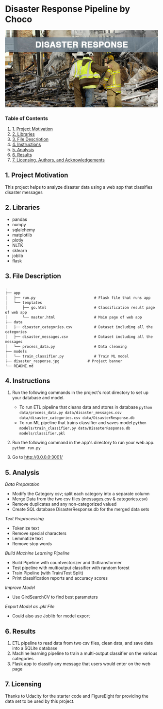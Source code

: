 # Disaster Response Pipeline by Choco

![ScreenShot](disaster_response.jpg)

### Table of Contents

1. [1. Project Motivation](#ProjectMotivation)
2. [2. Libraries](#Libraries)
3. [3. File Description](#FileDescription)
4. [4. Instructions](#Instructions)
5. [5. Analysis](#Analysis)
6. [6. Results](#Results)
7. [7. Licensing, Authors, and Acknowledgements](#Licensing)


## 1. Project Motivation <a name="ProjectMotivation"></a>

This project helps to analyze disaster data using a web app that classifies disaster messages 

## 2. Libraries <a name="Libraries"></a>
* pandas
* numpy
* sqlalchemy
* matplotlib
* plotly
* NLTK
* sklearn
* joblib
* flask

## 3. File Description <a name="FileDescription"></a>

    .
    ├── app     
    │   ├── run.py                           # Flask file that runs app
    │   └── templates   
    │       ├── go.html                      # Classification result page of web app
    │       └── master.html                  # Main page of web app    
    ├── data                   
    │   ├── disaster_categories.csv          # Dataset including all the categories  
    │   ├── disaster_messages.csv            # Dataset including all the messages
    │   └── process_data.py                  # Data cleaning
    ├── models
    │   └── train_classifier.py              # Train ML model
    ├── disaster_response.jpg             # Project banner 
    └── README.md

## 4. Instructions <a name="Instructions"></a>
1. Run the following commands in the project's root directory to set up your database and model.

    - To run ETL pipeline that cleans data and stores in database
        `python data/process_data.py data/disaster_messages.csv data/disaster_categories.csv data/DisasterResponse.db`
    - To run ML pipeline that trains classifier and saves model
        `python models/train_classifier.py data/DisasterResponse.db models/classifier.pkl`

2. Run the following command in the app's directory to run your web app.
    `python run.py`

3. Go to http://0.0.0.0:3001/

## 5. Analysis <a name="Analysis"></a>
*Data Preparation*
- Modify the Category csv; split each category into a separate column
- Merge Data from the two csv files (messages.csv & categories.csv)
- Remove duplicates and any non-categorized valued
- Create SQL database DisasterResponse.db for the merged data sets

*Text Preprocessing*
- Tokenize text
- Remove special characters
- Lemmatize text
- Remove stop words

*Build Machine Learning Pipeline*
- Build Pipeline with countvectorizer and tfidtransformer
- Test pipeline with multioutput classifier with random forest 
- Train Pipeline (with Train/Test Split)
- Print classification reports and accuracy scores

*Improve Model*
- Use GirdSearchCV to find best parameters

*Export Model as .pkl File*
- Could also use Joblib for model export

## 6. Results <a name="Results"></a>
1. ETL pipeline to read data from two csv files, clean data, and save data into a SQLite database
2. Machine learning pipeline to train a multi-output classifier on the various categories
3. Flask app to classify any message that users would enter on the web page

## 7. Licensing <a name="Licensing"></a>
Thanks to Udacity for the starter code and FigureEight for providing the data set to be used by this project.

